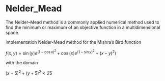 # Nelder_Mead
The Nelder–Mead method is a commonly applied numerical method used to find the minimum or maximum of an objective function in a multidimensional space.

Implementation Nelder-Mead method for the Mishra’s Bird function 

$f(x,y)=\sin(y)e^{(1−\cos x)^2} +\cos(x)e^{(1−\sin y)^2} +(x−y)^2)$

with the domain 

$(x+5)^2+(y+5)^2 < 25$
